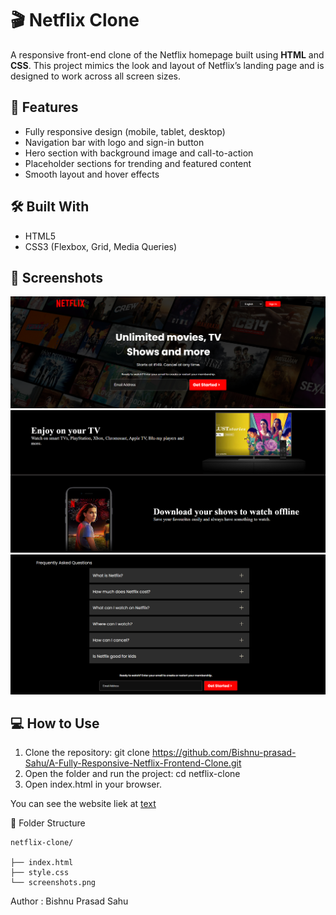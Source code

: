 # 🎬 Netflix Clone

A responsive front-end clone of the Netflix homepage built using **HTML** and **CSS**. This project mimics the look and layout of Netflix’s landing page and is designed to work across all screen sizes.

## 🚀 Features

- Fully responsive design (mobile, tablet, desktop)
- Navigation bar with logo and sign-in button
- Hero section with background image and call-to-action
- Placeholder sections for trending and featured content
- Smooth layout and hover effects

## 🛠️ Built With

- HTML5  
- CSS3 (Flexbox, Grid, Media Queries)

## 📸 Screenshots

![alt text](image.png)
![alt text](image-1.png)
![alt text](image-2.png)

## 💻 How to Use

1. Clone the repository:
   git clone https://github.com/Bishnu-prasad-Sahu/A-Fully-Responsive-Netflix-Frontend-Clone.git
2. Open the folder and run the project:
    cd netflix-clone
3. Open index.html in your browser.

You can see the website liek at [text](https://bishnu-prasad-sahu.github.io/A-Fully-Responsive-Netflix-Frontend-Clone/)

📂 Folder Structure

    netflix-clone/
    
    ├── index.html
    ├── style.css
    └── screenshots.png

Author : Bishnu Prasad Sahu